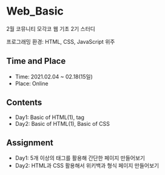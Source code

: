 # Web_Basic
2월 코뮤니티 모각코 웹 기초 2기 스터디

프로그래밍 환경: HTML, CSS, JavaScript 위주

## Time and Place
 - Time: 2021.02.04 ~ 02.18(15일)
 - Place: Online
 
## Contents
 - Day1: Basic of HTML(1), tag
 - Day2: Basic of HTML(1), Basic of CSS
 
## Assignment
 - Day1: 5개 이상의 태그를 활용해 간단한 페이지 만들어보기
 - Day2: HTML과 CSS 활용해서 위키백과 형식 페이지 만들어보기
